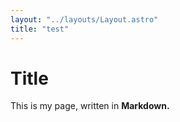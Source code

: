 ```yaml
---
layout: "../layouts/Layout.astro"
title: "test"
---
```


# Title

This is my page, written in **Markdown.**
